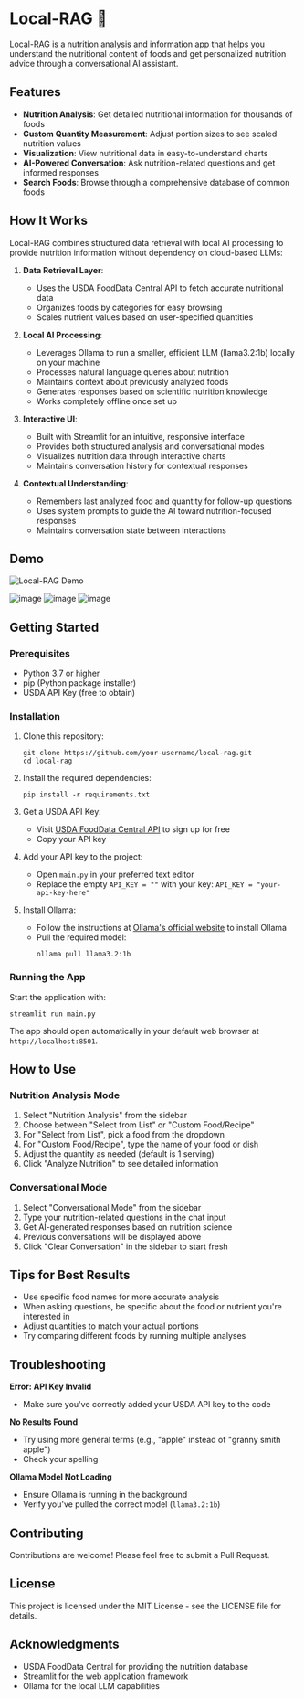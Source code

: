 # Local-RAG 🍎

Local-RAG is a nutrition analysis and information app that helps you understand the nutritional content of foods and get personalized nutrition advice through a conversational AI assistant.

## Features

- **Nutrition Analysis**: Get detailed nutritional information for thousands of foods
- **Custom Quantity Measurement**: Adjust portion sizes to see scaled nutrition values
- **Visualization**: View nutritional data in easy-to-understand charts
- **AI-Powered Conversation**: Ask nutrition-related questions and get informed responses
- **Search Foods**: Browse through a comprehensive database of common foods

## How It Works

Local-RAG combines structured data retrieval with local AI processing to provide nutrition information without dependency on cloud-based LLMs:

1. **Data Retrieval Layer**: 
   - Uses the USDA FoodData Central API to fetch accurate nutritional data
   - Organizes foods by categories for easy browsing
   - Scales nutrient values based on user-specified quantities

2. **Local AI Processing**:
   - Leverages Ollama to run a smaller, efficient LLM (llama3.2:1b) locally on your machine
   - Processes natural language queries about nutrition
   - Maintains context about previously analyzed foods
   - Generates responses based on scientific nutrition knowledge
   - Works completely offline once set up

3. **Interactive UI**:
   - Built with Streamlit for an intuitive, responsive interface
   - Provides both structured analysis and conversational modes
   - Visualizes nutrition data through interactive charts
   - Maintains conversation history for contextual responses

4. **Contextual Understanding**:
   - Remembers last analyzed food and quantity for follow-up questions
   - Uses system prompts to guide the AI toward nutrition-focused responses
   - Maintains conversation state between interactions

## Demo

![Local-RAG Demo](https://via.placeholder.com/800x400)

![image](https://github.com/user-attachments/assets/9bd8ba7e-f62b-4de0-b7fb-14dde31b4784)
![image](https://github.com/user-attachments/assets/02ca334a-d70e-48d4-9829-07407bafcf0a)
![image](https://github.com/user-attachments/assets/c7101be1-3432-4488-9949-50b8a859bedc)




## Getting Started

### Prerequisites

- Python 3.7 or higher
- pip (Python package installer)
- USDA API Key (free to obtain)

### Installation

1. Clone this repository:
   ```
   git clone https://github.com/your-username/local-rag.git
   cd local-rag
   ```

2. Install the required dependencies:
   ```
   pip install -r requirements.txt
   ```

3. Get a USDA API Key:
   - Visit [USDA FoodData Central API](https://fdc.nal.usda.gov/api-key-signup.html) to sign up for free
   - Copy your API key

4. Add your API key to the project:
   - Open `main.py` in your preferred text editor
   - Replace the empty `API_KEY = ""` with your key: `API_KEY = "your-api-key-here"`

5. Install Ollama:
   - Follow the instructions at [Ollama's official website](https://ollama.ai/) to install Ollama
   - Pull the required model:
     ```
     ollama pull llama3.2:1b
     ```

### Running the App

Start the application with:
```
streamlit run main.py
```

The app should open automatically in your default web browser at `http://localhost:8501`.

## How to Use

### Nutrition Analysis Mode

1. Select "Nutrition Analysis" from the sidebar
2. Choose between "Select from List" or "Custom Food/Recipe"
3. For "Select from List", pick a food from the dropdown
4. For "Custom Food/Recipe", type the name of your food or dish
5. Adjust the quantity as needed (default is 1 serving)
6. Click "Analyze Nutrition" to see detailed information

### Conversational Mode

1. Select "Conversational Mode" from the sidebar
2. Type your nutrition-related questions in the chat input
3. Get AI-generated responses based on nutrition science
4. Previous conversations will be displayed above
5. Click "Clear Conversation" in the sidebar to start fresh

## Tips for Best Results

- Use specific food names for more accurate analysis
- When asking questions, be specific about the food or nutrient you're interested in
- Adjust quantities to match your actual portions
- Try comparing different foods by running multiple analyses

## Troubleshooting

**Error: API Key Invalid**
- Make sure you've correctly added your USDA API key to the code

**No Results Found**
- Try using more general terms (e.g., "apple" instead of "granny smith apple")
- Check your spelling

**Ollama Model Not Loading**
- Ensure Ollama is running in the background
- Verify you've pulled the correct model (`llama3.2:1b`)

## Contributing

Contributions are welcome! Please feel free to submit a Pull Request.

## License

This project is licensed under the MIT License - see the LICENSE file for details.

## Acknowledgments

- USDA FoodData Central for providing the nutrition database
- Streamlit for the web application framework
- Ollama for the local LLM capabilities
